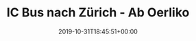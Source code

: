 ---
retweeted: false
source: <a href="https://about.twitter.com/products/tweetdeck" rel="nofollow">TweetDeck</a>
entities:
  hashtags: []
  symbols: []
  user_mentions: []
  urls: []
display_text_range:
- '0'
- '163'
favorite_count: '2'
id_str: '1189976796646776832'
truncated: false
retweet_count: '0'
id: '1189976796646776832'
created_at: Thu Oct 31 18:45:51 +0000 2019
favorited: false
full_text: |-
  IC Bus nach Zürich - Ab Oerlikon springt dann auch endlich mal die Klimaanlage an.

  Das Bahn-Markenkonzept wurde auf jeden Fall sehr gut auf die Straße übertragen.
lang: de
tags:
- pesos:twitter
date: '2019-10-31T18:45:51+00:00'
src: https://twitter.com/bascht/status/1189976796646776832
original_url: https://twitter.com/bascht/status/1189976796646776832
type: twitter_tweet
text: |-
  IC Bus nach Zürich - Ab Oerlikon springt dann auch endlich mal die Klimaanlage an.

  Das Bahn-Markenkonzept wurde auf jeden Fall sehr gut auf die Straße übertragen.
title: IC Bus nach Zürich - Ab Oerliko

---